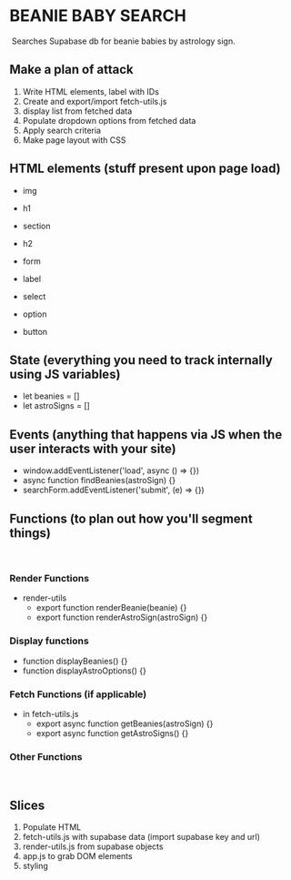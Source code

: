 <!-- init commit -->

# BEANIE BABY SEARCH

​
Searches Supabase db for beanie babies by astrology sign.
​

## Make a plan of attack

1. Write HTML elements, label with IDs
2. Create and export/import fetch-utils.js
3. display list from fetched data
4. Populate dropdown options from fetched data
5. Apply search criteria
6. Make page layout with CSS
   ​

## HTML elements (stuff present upon page load)

-   img
-   h1

-   section
-   h2
-   form
-   label
-   select
-   option
-   button

## State (everything you need to track internally using JS variables)

-   let beanies = []
-   let astroSigns = []

## Events (anything that happens via JS when the user interacts with your site)

-   window.addEventListener​('load', async () => {})
-   async function findBeanies(astroSign) {}
-   searchForm.addEventListener('submit', (e) => {})

## Functions (to plan out how you'll segment things)

​

### Render Functions

-   render-utils
    -   export function renderBeanie(beanie) {}
    -   export function renderAstroSign(astroSign) {}

### Display functions

-   function displayBeanies() {}
-   function displayAstroOptions() {}

### Fetch Functions (if applicable)

-   in fetch-utils.js
    -   export async function getBeanies(astroSign) {}
    -   export async function getAstroSigns() {}

### Other Functions

​

## Slices

1. Populate HTML
2. fetch-utils.js with supabase data (import supabase key and url)
3. render-utils.js from supabase objects
4. app.js to grab DOM elements
5. styling
